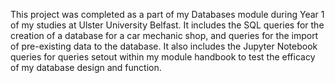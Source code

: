 This project was completed as a part of my Databases module during Year 1 of my studies at Ulster University Belfast. It includes the SQL queries for the creation of a database for a car mechanic shop, and queries for the import of pre-existing data to the database.
It also includes the Jupyter Notebook queries for queries setout within my module handbook to test the efficacy of my database design and function.
